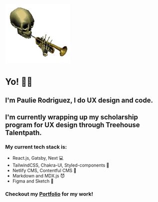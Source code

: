 <img src="https://raw.githubusercontent.com/paulie-rodriguez/paulie-rodriguez/master/gif.gif" alt="gif of skeleton playing trumpet">   


# Yo! 👋🏽    
## I'm Paulie Rodriguez, I do UX design and code.   
## I'm currently wrapping up my scholarship program for UX design through Treehouse Talentpath.   
### My current tech stack is:   
- React.js, Gatsby, Next 💻
- TailwindCSS, Chakra-UI, Styled-components 🎨
- Netlify CMS, Contentful CMS 📩
- Markdown and MDX.js 😈
- Figma and Sketch 📐

### Checkout my [Portfolio](http://paulierodriguez.dev/) for my work!


<!--
**paulie-rodriguez/paulie-rodriguez** is a ✨ _special_ ✨ repository because its `README.md` (this file) appears on your GitHub profile.

Here are some ideas to get you started:

- 🔭 I’m currently working on ...
- 🌱 I’m currently learning ...
- 👯 I’m looking to collaborate on ...
- 🤔 I’m looking for help with ...
- 💬 Ask me about ...
- 📫 How to reach me: ...
- 😄 Pronouns: ...
- ⚡ Fun fact: ...
-->
